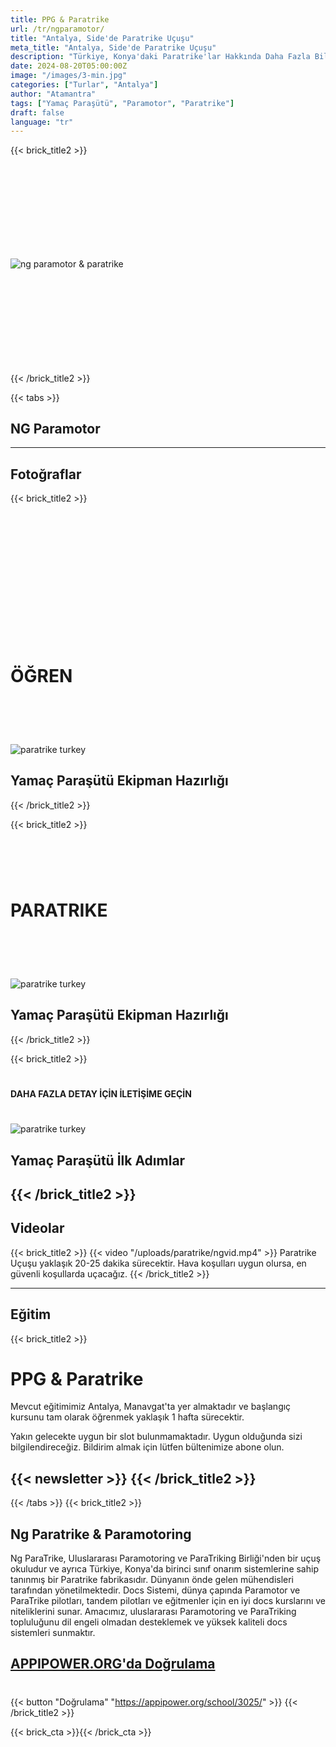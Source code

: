 ```yaml
---
title: PPG & Paratrike
url: /tr/ngparamotor/
title: "Antalya, Side'de Paratrike Uçuşu"
meta_title: "Antalya, Side'de Paratrike Uçuşu"
description: "Türkiye, Konya'daki Paratrike'lar Hakkında Daha Fazla Bilgi Edinin"
date: 2024-08-20T05:00:00Z
image: "/images/3-min.jpg"
categories: ["Turlar", "Antalya"]
author: "Atamantra"
tags: ["Yamaç Paraşütü", "Paramotor", "Paratrike"]
draft: false
language: "tr"
---
```


{{< brick_title2 >}}
# ‎ 
# ‎ 
![ng paramotor & paratrike](/uploads/paratrike/paratrike.jpeg)
# ‎ 
# ‎ 
{{< /brick_title2 >}}

{{< tabs >}}
## NG Paramotor
---
## Fotoğraflar
{{< brick_title2 >}}

# ‎ 
# ‎ 
# ‎ 
# ÖĞREN
# ‎ 


![paratrike turkey](/uploads/paratrike/prt.jpeg)
## Yamaç Paraşütü Ekipman Hazırlığı

{{< /brick_title2 >}}

{{< brick_title2 >}}

# ‎ 
# PARATRIKE
# ‎ 

![paratrike turkey](/uploads/paratrike/prt2.jpeg)
## Yamaç Paraşütü Ekipman Hazırlığı

{{< /brick_title2 >}}

{{< brick_title2 >}}
#
#### DAHA FAZLA DETAY İÇİN İLETİŞİME GEÇİN
#
![paratrike turkey](/uploads/paratrike/prt3.jpeg)
## Yamaç Paraşütü İlk Adımlar

{{< /brick_title2 >}}
---
## Videolar
{{< brick_title2 >}}
{{< video "/uploads/paratrike/ngvid.mp4" >}}
Paratrike Uçuşu yaklaşık 20-25 dakika sürecektir. Hava koşulları uygun olursa, en güvenli koşullarda uçacağız.
{{< /brick_title2 >}}

---
## Eğitim
{{< brick_title2 >}}
# PPG & Paratrike
Mevcut eğitimimiz Antalya, Manavgat'ta yer almaktadır ve başlangıç kursunu tam olarak öğrenmek yaklaşık 1 hafta sürecektir.

Yakın gelecekte uygun bir slot bulunmamaktadır. Uygun olduğunda sizi bilgilendireceğiz. Bildirim almak için lütfen bültenimize abone olun.

{{< newsletter >}}
{{< /brick_title2 >}}
---
{{< /tabs >}}
{{< brick_title2 >}}
## Ng Paratrike & Paramotoring
Ng ParaTrike, Uluslararası Paramotoring ve ParaTriking Birliği'nden bir uçuş okuludur ve ayrıca Türkiye, Konya'da birinci sınıf onarım sistemlerine sahip tanınmış bir Paratrike fabrikasıdır. Dünyanın önde gelen mühendisleri tarafından yönetilmektedir. Docs Sistemi, dünya çapında Paramotor ve ParaTrike pilotları, tandem pilotları ve eğitmenler için en iyi docs kurslarını ve niteliklerini sunar. Amacımız, uluslararası Paramotoring ve ParaTriking topluluğunu dil engeli olmadan desteklemek ve yüksek kaliteli docs sistemleri sunmaktır.
## [APPIPOWER.ORG'da Doğrulama](https://appipower.org/school/3025)
#

{{< button "Doğrulama" "https://appipower.org/school/3025/" >}}
{{< /brick_title2 >}}

{{< brick_cta >}}{{< /brick_cta >}}